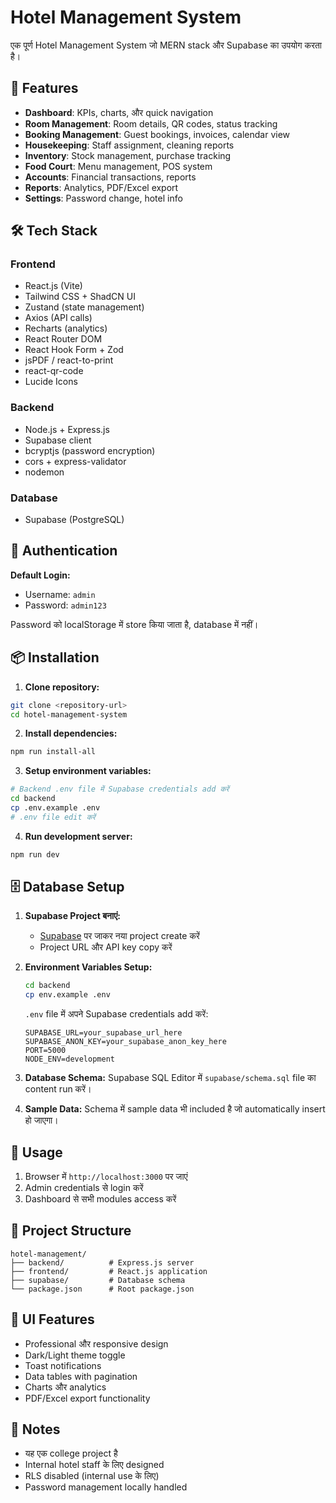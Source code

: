 # Hotel Management System

एक पूर्ण Hotel Management System जो MERN stack और Supabase का उपयोग करता है।

## 🚀 Features

- **Dashboard**: KPIs, charts, और quick navigation
- **Room Management**: Room details, QR codes, status tracking
- **Booking Management**: Guest bookings, invoices, calendar view
- **Housekeeping**: Staff assignment, cleaning reports
- **Inventory**: Stock management, purchase tracking
- **Food Court**: Menu management, POS system
- **Accounts**: Financial transactions, reports
- **Reports**: Analytics, PDF/Excel export
- **Settings**: Password change, hotel info

## 🛠️ Tech Stack

### Frontend
- React.js (Vite)
- Tailwind CSS + ShadCN UI
- Zustand (state management)
- Axios (API calls)
- Recharts (analytics)
- React Router DOM
- React Hook Form + Zod
- jsPDF / react-to-print
- react-qr-code
- Lucide Icons

### Backend
- Node.js + Express.js
- Supabase client
- bcryptjs (password encryption)
- cors + express-validator
- nodemon

### Database
- Supabase (PostgreSQL)

## 🔐 Authentication

**Default Login:**
- Username: `admin`
- Password: `admin123`

Password को localStorage में store किया जाता है, database में नहीं।

## 📦 Installation

1. **Clone repository:**
```bash
git clone <repository-url>
cd hotel-management-system
```

2. **Install dependencies:**
```bash
npm run install-all
```

3. **Setup environment variables:**
```bash
# Backend .env file में Supabase credentials add करें
cd backend
cp .env.example .env
# .env file edit करें
```

4. **Run development server:**
```bash
npm run dev
```

## 🗄️ Database Setup

1. **Supabase Project बनाएं:**
   - [Supabase](https://supabase.com) पर जाकर नया project create करें
   - Project URL और API key copy करें

2. **Environment Variables Setup:**
   ```bash
   cd backend
   cp env.example .env
   ```
   
   `.env` file में अपने Supabase credentials add करें:
   ```
   SUPABASE_URL=your_supabase_url_here
   SUPABASE_ANON_KEY=your_supabase_anon_key_here
   PORT=5000
   NODE_ENV=development
   ```

3. **Database Schema:**
   Supabase SQL Editor में `supabase/schema.sql` file का content run करें।

4. **Sample Data:**
   Schema में sample data भी included है जो automatically insert हो जाएगा।

## 🎯 Usage

1. Browser में `http://localhost:3000` पर जाएं
2. Admin credentials से login करें
3. Dashboard से सभी modules access करें

## 📁 Project Structure

```
hotel-management/
├── backend/          # Express.js server
├── frontend/         # React.js application
├── supabase/         # Database schema
└── package.json      # Root package.json
```

## 🎨 UI Features

- Professional और responsive design
- Dark/Light theme toggle
- Toast notifications
- Data tables with pagination
- Charts और analytics
- PDF/Excel export functionality

## 📝 Notes

- यह एक college project है
- Internal hotel staff के लिए designed
- RLS disabled (internal use के लिए)
- Password management locally handled
